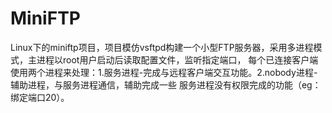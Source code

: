 # MiniFTP
Linux下的miniftp项目，项目模仿vsftpd构建一个小型FTP服务器，采用多进程模式，主进程以root用户启动后读取配置文件，监听指定端口，
每个已连接客户端使用两个进程来处理：1.服务进程-完成与远程客户端交互功能。2.nobody进程-辅助进程，与服务进程通信，辅助完成一些
服务进程没有权限完成的功能（eg：绑定端口20）。
